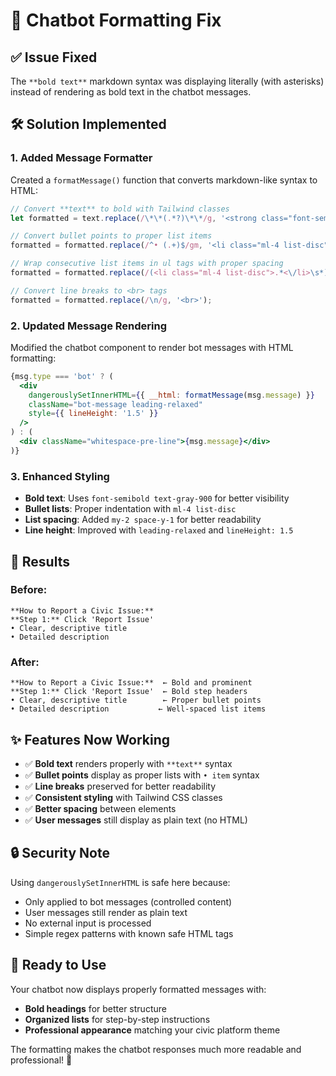# 🔧 Chatbot Formatting Fix

## ✅ **Issue Fixed**

The `**bold text**` markdown syntax was displaying literally (with asterisks) instead of rendering as bold text in the chatbot messages.

## 🛠️ **Solution Implemented**

### **1. Added Message Formatter**
Created a `formatMessage()` function that converts markdown-like syntax to HTML:

```javascript
// Convert **text** to bold with Tailwind classes
let formatted = text.replace(/\*\*(.*?)\*\*/g, '<strong class="font-semibold text-gray-900">$1</strong>');

// Convert bullet points to proper list items
formatted = formatted.replace(/^• (.+)$/gm, '<li class="ml-4 list-disc">$1</li>');

// Wrap consecutive list items in ul tags with proper spacing
formatted = formatted.replace(/(<li class="ml-4 list-disc">.*<\/li>\s*)+/gs, '<ul class="my-2 space-y-1">$&</ul>');

// Convert line breaks to <br> tags
formatted = formatted.replace(/\n/g, '<br>');
```

### **2. Updated Message Rendering**
Modified the chatbot component to render bot messages with HTML formatting:

```jsx
{msg.type === 'bot' ? (
  <div 
    dangerouslySetInnerHTML={{ __html: formatMessage(msg.message) }}
    className="bot-message leading-relaxed"
    style={{ lineHeight: '1.5' }}
  />
) : (
  <div className="whitespace-pre-line">{msg.message}</div>
)}
```

### **3. Enhanced Styling**
- **Bold text**: Uses `font-semibold text-gray-900` for better visibility
- **Bullet lists**: Proper indentation with `ml-4 list-disc`
- **List spacing**: Added `my-2 space-y-1` for better readability
- **Line height**: Improved with `leading-relaxed` and `lineHeight: 1.5`

## 🎯 **Results**

### **Before:**
```
**How to Report a Civic Issue:**
**Step 1:** Click 'Report Issue'
• Clear, descriptive title
• Detailed description
```

### **After:**
```
**How to Report a Civic Issue:**  ← Bold and prominent
**Step 1:** Click 'Report Issue'  ← Bold step headers
• Clear, descriptive title        ← Proper bullet points
• Detailed description           ← Well-spaced list items
```

## ✨ **Features Now Working**

- ✅ **Bold text** renders properly with `**text**` syntax
- ✅ **Bullet points** display as proper lists with `• item` syntax
- ✅ **Line breaks** preserved for better readability
- ✅ **Consistent styling** with Tailwind CSS classes
- ✅ **Better spacing** between elements
- ✅ **User messages** still display as plain text (no HTML)

## 🔒 **Security Note**

Using `dangerouslySetInnerHTML` is safe here because:
- Only applied to bot messages (controlled content)
- User messages still render as plain text
- No external input is processed
- Simple regex patterns with known safe HTML tags

## 🚀 **Ready to Use**

Your chatbot now displays properly formatted messages with:
- **Bold headings** for better structure
- **Organized lists** for step-by-step instructions
- **Professional appearance** matching your civic platform theme

The formatting makes the chatbot responses much more readable and professional! 🎉